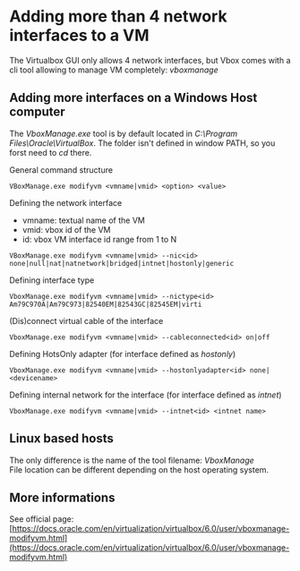 # Adding more than 4 network interfaces to a VM
The Virtualbox GUI only allows 4 network interfaces, but Vbox comes with a cli tool allowing to manage VM completely: *vboxmanage*

## Adding more interfaces on a Windows Host computer

The *VboxManage.exe* tool is by default located in *C:\Program Files\Oracle\VirtualBox*. The folder isn't defined in window PATH, so you forst need to *cd* there.

General command structure
```
VBoxManage.exe modifyvm <vmname|vmid> <option> <value>
```

Defining the network interface
- vmname: textual name of the VM
- vmid: vbox id of the VM
- id: vbox VM interface id range from 1 to N
```
VBoxManage.exe modifyvm <vmname|vmid> --nic<id> none|null|nat|natnetwork|bridged|intnet|hostonly|generic
```

Defining interface type
```
VboxManage.exe modifyvm <vmname|vmid> --nictype<id> Am79C970A|Am79C973|82540EM|82543GC|82545EM|virti
```

(Dis)connect virtual cable of the interface
```
VboxManage.exe modifyvm <vmname|vmid> --cableconnected<id> on|off
```

Defining HotsOnly adapter (for interface defined as *hostonly*)
```
VboxManage.exe modifyvm <vmname|vmid> --hostonlyadapter<id> none|<devicename>
```

Defining internal network for the interface (for interface defined as *intnet*)
```
VboxManage.exe modifyvm <vmname|vmid> --intnet<id> <intnet name>
```

## Linux based hosts
The only difference is the name of the tool filename: *VboxManage*  
File location can be different depending on the host operating system.

## More informations
See official page: [https://docs.oracle.com/en/virtualization/virtualbox/6.0/user/vboxmanage-modifyvm.html](https://docs.oracle.com/en/virtualization/virtualbox/6.0/user/vboxmanage-modifyvm.html)